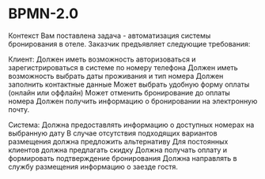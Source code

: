 # BPMN-2.0
Контекст
Вам поставлена задача - автоматизация системы бронирования в отеле. Заказчик предъявляет следующие требования:

Клиент:
Должен иметь возможность авторизоваться и зарегистрироваться в системе по номеру телефона
Должен иметь возможность выбрать даты проживания и тип номера
Должен заполнить контактные данные
Может выбрать удобную форму оплаты (онлайн или оффлайн)
Может отменить бронирование до оплаты номера
Должен получить информацию о бронировании на электронную почту.

 Система:
Должна предоставлять информацию о доступных номерах на выбранную дату
В случае отсутствия подходящих вариантов размещения должна предложить альтернативу
Для постоянных клиентов должна предлагать скидку
Должна получать оплату и формировать подтверждение бронирования
Должна направлять в службу размещения информацию о заезде гостя.
 

